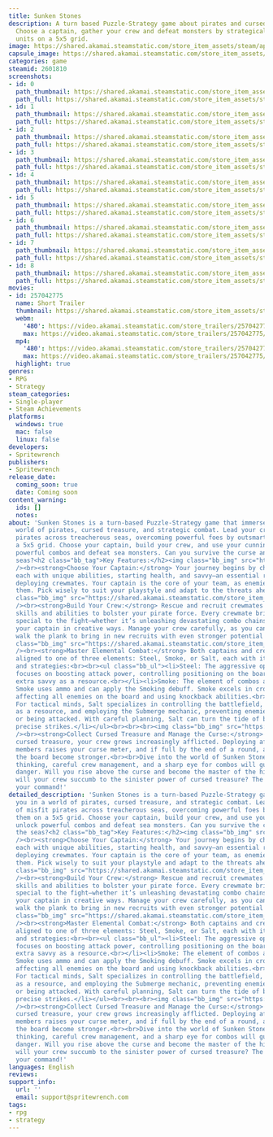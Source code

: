 ```yaml
---
title: Sunken Stones
description: A turn based Puzzle-Strategy game about pirates and cursed treasure.
  Choose a captain, gather your crew and defeat monsters by strategically placing
  units on a 5x5 grid.
image: https://shared.akamai.steamstatic.com/store_item_assets/steam/apps/2601810/header.jpg?t=1731862538
capsule_image: https://shared.akamai.steamstatic.com/store_item_assets/steam/apps/2601810/capsule_231x87.jpg?t=1731862538
categories: game
steamid: 2601810
screenshots:
- id: 0
  path_thumbnail: https://shared.akamai.steamstatic.com/store_item_assets/steam/apps/2601810/ss_7a733639bdb19e817f5c59de25e5be1a33402bbb.600x338.jpg?t=1731862538
  path_full: https://shared.akamai.steamstatic.com/store_item_assets/steam/apps/2601810/ss_7a733639bdb19e817f5c59de25e5be1a33402bbb.1920x1080.jpg?t=1731862538
- id: 1
  path_thumbnail: https://shared.akamai.steamstatic.com/store_item_assets/steam/apps/2601810/ss_db50d153f20dee8379c19aba9ded5466b81fa691.600x338.jpg?t=1731862538
  path_full: https://shared.akamai.steamstatic.com/store_item_assets/steam/apps/2601810/ss_db50d153f20dee8379c19aba9ded5466b81fa691.1920x1080.jpg?t=1731862538
- id: 2
  path_thumbnail: https://shared.akamai.steamstatic.com/store_item_assets/steam/apps/2601810/ss_8133a2878d22a23438ed2a782d0ccae3805f9ea8.600x338.jpg?t=1731862538
  path_full: https://shared.akamai.steamstatic.com/store_item_assets/steam/apps/2601810/ss_8133a2878d22a23438ed2a782d0ccae3805f9ea8.1920x1080.jpg?t=1731862538
- id: 3
  path_thumbnail: https://shared.akamai.steamstatic.com/store_item_assets/steam/apps/2601810/ss_8f0f99e00fc76e0f631fe706eee5bc104b605680.600x338.jpg?t=1731862538
  path_full: https://shared.akamai.steamstatic.com/store_item_assets/steam/apps/2601810/ss_8f0f99e00fc76e0f631fe706eee5bc104b605680.1920x1080.jpg?t=1731862538
- id: 4
  path_thumbnail: https://shared.akamai.steamstatic.com/store_item_assets/steam/apps/2601810/ss_2294bb5463887ba4061ef7d3e6795f4c496f8962.600x338.jpg?t=1731862538
  path_full: https://shared.akamai.steamstatic.com/store_item_assets/steam/apps/2601810/ss_2294bb5463887ba4061ef7d3e6795f4c496f8962.1920x1080.jpg?t=1731862538
- id: 5
  path_thumbnail: https://shared.akamai.steamstatic.com/store_item_assets/steam/apps/2601810/ss_660e7db1a6d2e005ea43071c1d9c0ade6430dff9.600x338.jpg?t=1731862538
  path_full: https://shared.akamai.steamstatic.com/store_item_assets/steam/apps/2601810/ss_660e7db1a6d2e005ea43071c1d9c0ade6430dff9.1920x1080.jpg?t=1731862538
- id: 6
  path_thumbnail: https://shared.akamai.steamstatic.com/store_item_assets/steam/apps/2601810/ss_ad8a03dad68f1a6d0854439e751b33f9fb329192.600x338.jpg?t=1731862538
  path_full: https://shared.akamai.steamstatic.com/store_item_assets/steam/apps/2601810/ss_ad8a03dad68f1a6d0854439e751b33f9fb329192.1920x1080.jpg?t=1731862538
- id: 7
  path_thumbnail: https://shared.akamai.steamstatic.com/store_item_assets/steam/apps/2601810/ss_210e7e6aca3aab09eef3366b198e306ee16ab152.600x338.jpg?t=1731862538
  path_full: https://shared.akamai.steamstatic.com/store_item_assets/steam/apps/2601810/ss_210e7e6aca3aab09eef3366b198e306ee16ab152.1920x1080.jpg?t=1731862538
- id: 8
  path_thumbnail: https://shared.akamai.steamstatic.com/store_item_assets/steam/apps/2601810/ss_ae359a12b14e3cf9d0c6814a83f8c1e1259024c1.600x338.jpg?t=1731862538
  path_full: https://shared.akamai.steamstatic.com/store_item_assets/steam/apps/2601810/ss_ae359a12b14e3cf9d0c6814a83f8c1e1259024c1.1920x1080.jpg?t=1731862538
movies:
- id: 257042775
  name: Short Trailer
  thumbnail: https://shared.akamai.steamstatic.com/store_item_assets/steam/apps/257042775/movie.293x165.jpg?t=1722572457
  webm:
    '480': https://video.akamai.steamstatic.com/store_trailers/257042775/movie480_vp9.webm?t=1722572457
    max: https://video.akamai.steamstatic.com/store_trailers/257042775/movie_max_vp9.webm?t=1722572457
  mp4:
    '480': https://video.akamai.steamstatic.com/store_trailers/257042775/movie480.mp4?t=1722572457
    max: https://video.akamai.steamstatic.com/store_trailers/257042775/movie_max.mp4?t=1722572457
  highlight: true
genres:
- RPG
- Strategy
steam_categories:
- Single-player
- Steam Achievements
platforms:
  windows: true
  mac: false
  linux: false
developers:
- Spritewrench
publishers:
- Spritewrench
release_date:
  coming_soon: true
  date: Coming soon
content_warning:
  ids: []
  notes:
about: 'Sunken Stones is a turn-based Puzzle-Strategy game that immerses you in a
  world of pirates, cursed treasure, and strategic combat. Lead your crew of misfit
  pirates across treacherous seas, overcoming powerful foes by outsmarting them on
  a 5x5 grid. Choose your captain, build your crew, and use your cunning to unlock
  powerful combos and defeat sea monsters. Can you survive the curse and conquer the
  seas?<h2 class="bb_tag">Key Features:</h2><img class="bb_img" src="https://shared.akamai.steamstatic.com/store_item_assets/steam/apps/2601810/extras/choose_captain.gif?t=1731862538"
  /><br><strong>Choose Your Captain:</strong> Your journey begins by choosing a captain,
  each with unique abilities, starting health, and savvy—an essential resource for
  deploying crewmates. Your captain is the core of your team, as enemies only target
  them. Pick wisely to suit your playstyle and adapt to the threats ahead!<br><br><br><br><img
  class="bb_img" src="https://shared.akamai.steamstatic.com/store_item_assets/steam/apps/2601810/extras/attack.gif?t=1731862538"
  /><br><strong>Build Your Crew:</strong> Rescue and recruit crewmates with unique
  skills and abilities to bolster your pirate force. Every crewmate brings something
  special to the fight—whether it’s unleashing devastating combo chains or supporting
  your captain in creative ways. Manage your crew carefully, as you can make crewmates
  walk the plank to bring in new recruits with even stronger potential!<br><br><br><br><img
  class="bb_img" src="https://shared.akamai.steamstatic.com/store_item_assets/steam/apps/2601810/extras/taking_damage.gif?t=1731862538"
  /><br><strong>Master Elemental Combat:</strong> Both captains and crewmates are
  aligned to one of three elements: Steel, Smoke, or Salt, each with its own mechanics
  and strategies:<br><br><ul class="bb_ul"><li>Steel: The aggressive option, Steel
  focuses on boosting attack power, controlling positioning on the board, and utilizing
  extra savvy as a resource.<br></li><li>Smoke: The element of combos and trickery.
  Smoke uses ammo and can apply the Smoking debuff. Smoke excels in crowd control,
  affecting all enemies on the board and using knockback abilities.<br></li><li>Salt:
  For tactical minds, Salt specializes in controlling the battlefield, using health
  as a resource, and employing the Submerge mechanic, preventing enemies from attacking
  or being attacked. With careful planning, Salt can turn the tide of battle with
  precise strikes.</li></ul><br><br><br><img class="bb_img" src="https://shared.akamai.steamstatic.com/store_item_assets/steam/apps/2601810/extras/choose_boon.gif?t=1731862538"
  /><br><strong>Collect Cursed Treasure and Manage the Curse:</strong> As you gather
  cursed treasure, your crew grows increasingly afflicted. Deploying afflicted crew
  members raises your curse meter, and if full by the end of a round, all Creeps on
  the board become stronger.<br><br>Dive into the world of Sunken Stones—where strategic
  thinking, careful crew management, and a sharp eye for combos will guide you through
  danger. Will you rise above the curse and become the master of the high seas? Or
  will your crew succumb to the sinister power of cursed treasure? The ocean awaits
  your command!'
detailed_description: 'Sunken Stones is a turn-based Puzzle-Strategy game that immerses
  you in a world of pirates, cursed treasure, and strategic combat. Lead your crew
  of misfit pirates across treacherous seas, overcoming powerful foes by outsmarting
  them on a 5x5 grid. Choose your captain, build your crew, and use your cunning to
  unlock powerful combos and defeat sea monsters. Can you survive the curse and conquer
  the seas?<h2 class="bb_tag">Key Features:</h2><img class="bb_img" src="https://shared.akamai.steamstatic.com/store_item_assets/steam/apps/2601810/extras/choose_captain.gif?t=1731862538"
  /><br><strong>Choose Your Captain:</strong> Your journey begins by choosing a captain,
  each with unique abilities, starting health, and savvy—an essential resource for
  deploying crewmates. Your captain is the core of your team, as enemies only target
  them. Pick wisely to suit your playstyle and adapt to the threats ahead!<br><br><br><br><img
  class="bb_img" src="https://shared.akamai.steamstatic.com/store_item_assets/steam/apps/2601810/extras/attack.gif?t=1731862538"
  /><br><strong>Build Your Crew:</strong> Rescue and recruit crewmates with unique
  skills and abilities to bolster your pirate force. Every crewmate brings something
  special to the fight—whether it’s unleashing devastating combo chains or supporting
  your captain in creative ways. Manage your crew carefully, as you can make crewmates
  walk the plank to bring in new recruits with even stronger potential!<br><br><br><br><img
  class="bb_img" src="https://shared.akamai.steamstatic.com/store_item_assets/steam/apps/2601810/extras/taking_damage.gif?t=1731862538"
  /><br><strong>Master Elemental Combat:</strong> Both captains and crewmates are
  aligned to one of three elements: Steel, Smoke, or Salt, each with its own mechanics
  and strategies:<br><br><ul class="bb_ul"><li>Steel: The aggressive option, Steel
  focuses on boosting attack power, controlling positioning on the board, and utilizing
  extra savvy as a resource.<br></li><li>Smoke: The element of combos and trickery.
  Smoke uses ammo and can apply the Smoking debuff. Smoke excels in crowd control,
  affecting all enemies on the board and using knockback abilities.<br></li><li>Salt:
  For tactical minds, Salt specializes in controlling the battlefield, using health
  as a resource, and employing the Submerge mechanic, preventing enemies from attacking
  or being attacked. With careful planning, Salt can turn the tide of battle with
  precise strikes.</li></ul><br><br><br><img class="bb_img" src="https://shared.akamai.steamstatic.com/store_item_assets/steam/apps/2601810/extras/choose_boon.gif?t=1731862538"
  /><br><strong>Collect Cursed Treasure and Manage the Curse:</strong> As you gather
  cursed treasure, your crew grows increasingly afflicted. Deploying afflicted crew
  members raises your curse meter, and if full by the end of a round, all Creeps on
  the board become stronger.<br><br>Dive into the world of Sunken Stones—where strategic
  thinking, careful crew management, and a sharp eye for combos will guide you through
  danger. Will you rise above the curse and become the master of the high seas? Or
  will your crew succumb to the sinister power of cursed treasure? The ocean awaits
  your command!'
languages: English
reviews:
support_info:
  url: ''
  email: support@spritewrench.com
tags:
- rpg
- strategy
---
```


